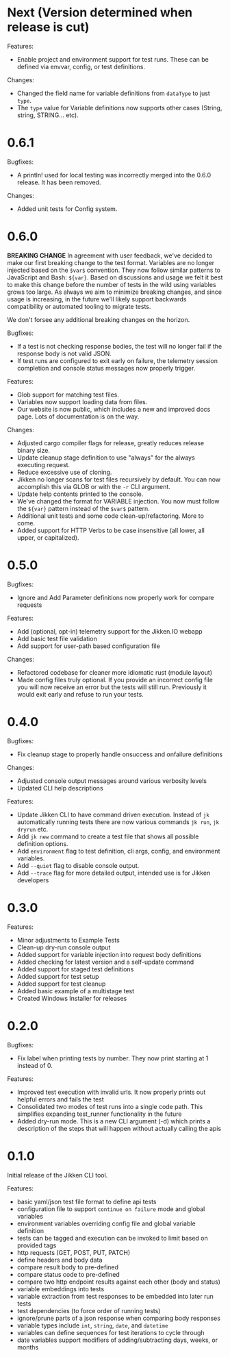 Next (Version determined when release is cut)
=====

Features:
* Enable project and environment support for test runs. These can be defined via envvar, config, or test definitions.

Changes:
* Changed the field name for variable definitions from `dataType` to just `type`.
* The `type` value for Variable definitions now supports other cases (String, string, STRING... etc).

0.6.1
=====

Bugfixes:
* A println! used for local testing was incorrectly merged into the 0.6.0 release. It has been removed.

Changes:
* Added unit tests for Config system.

0.6.0
=====

**BREAKING CHANGE**
In agreement with user feedback, we've decided to make our first breaking change to the test format.
Variables are no longer injected based on the `$var$` convention. They now follow similar
patterns to JavaScript and Bash: `${var}`. Based on discussions and usage we felt it best
to make this change before the number of tests in the wild using variables grows too large.
As always we aim to minimize breaking changes, and since usage is increasing, in the future we'll
likely support backwards compatibility or automated tooling to migrate tests.

We don't forsee any additional breaking changes on the horizon. 

Bugfixes:
* If a test is not checking response bodies, the test will no longer fail if the response body is not valid JSON.
* If test runs are configured to exit early on failure, the telemetry session completion and console status messages now properly trigger.

Features:
* Glob support for matching test files.
* Variables now support loading data from files.
* Our website is now public, which includes a new and improved docs page. Lots of documentation is on the way.

Changes:
* Adjusted cargo compiler flags for release, greatly reduces release binary size.
* Update cleanup stage definition to use "always" for the always executing request.
* Reduce excessive use of cloning.
* Jikken no longer scans for test files recursively by default. You can now accomplish this via GLOB or with the `-r` CLI argument.
* Update help contents printed to the console.
* We've changed the format for VARIABLE injection. You now must follow the `${var}` pattern instead of the `$var$` pattern.
* Additional unit tests and some code clean-up/refactoring. More to come.
* Added support for HTTP Verbs to be case insensitive (all lower, all upper, or capitalized).

0.5.0
=====

Bugfixes:
* Ignore and Add Parameter definitions now properly work for compare requests

Features:
* Add (optional, opt-in) telemetry support for the Jikken.IO webapp
* Add basic test file validation
* Add support for user-path based configuration file

Changes:
* Refactored codebase for cleaner more idiomatic rust (module layout)
* Made config files truly optional. If you provide an incorrect config file you will now receive an error but the tests will still run. Previously it would exit early and refuse to run your tests.

0.4.0
=====

Bugfixes:
* Fix cleanup stage to properly handle onsuccess and onfailure definitions

Changes:
* Adjusted console output messages around various verbosity levels
* Updated CLI help descriptions

Features:
* Update Jikken CLI to have command driven execution. Instead of `jk` automatically running tests there are now various commands `jk run`, `jk dryrun` etc.
* Add `jk new` command to create a test file that shows all possible definition options.
* Add `environment` flag to test definition, cli args, config, and environment variables.
* Add `--quiet` flag to disable console output.
* Add `--trace` flag for more detailed output, intended use is for Jikken developers

0.3.0
=====

Features:
* Minor adjustments to Example Tests
* Clean-up dry-run console output
* Added support for variable injection into request body definitions
* Added checking for latest version and a self-update command
* Added support for staged test definitions
* Added support for test setup
* Added support for test cleanup
* Added basic example of a multistage test
* Created Windows Installer for releases

0.2.0
=====

Bugfixes:
* Fix label when printing tests by number. They now print starting at 1 instead of 0.

Features:
* Improved test execution with invalid urls. It now properly prints out helpful errors and fails the test
* Consolidated two modes of test runs into a single code path. This simplifies expanding test_runner functionality in the future
* Added dry-run mode. This is a new CLI argument (-d) which prints a description of the steps that will happen without actually calling the apis

0.1.0
=====
Initial release of the Jikken CLI tool.

Features:

* basic yaml/json test file format to define api tests
* configuration file to support `continue on failure` mode and global variables
* environment variables overriding config file and global variable definition
* tests can be tagged and execution can be invoked to limit based on provided tags
* http requests (GET, POST, PUT, PATCH)
* define headers and body data
* compare result body to pre-defined
* compare status code to pre-defined
* compare two http endpoint results against each other (body and status)
* variable embeddings into tests
* variable extraction from test responses to be embedded into later run tests
* test dependencies (to force order of running tests)
* ignore/prune parts of a json response when comparing body responses
* variable types include `int`, `string`, `date`, and `datetime`
* variables can define sequences for test iterations to cycle through
* date variables support modifiers of adding/subtracting days, weeks, or months
